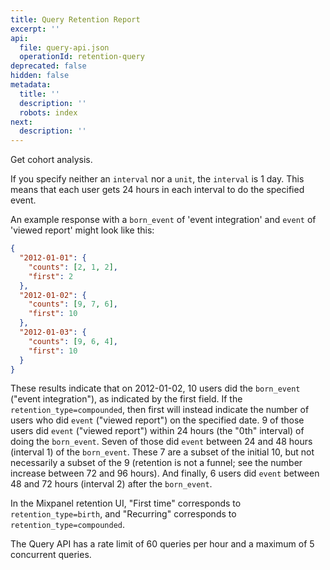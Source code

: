 ```yaml
---
title: Query Retention Report
excerpt: ''
api:
  file: query-api.json
  operationId: retention-query
deprecated: false
hidden: false
metadata:
  title: ''
  description: ''
  robots: index
next:
  description: ''
---
```

Get cohort analysis.

If you specify neither an `interval` nor a `unit`, the `interval` is 1 day. This means that each user gets 24 hours in each interval to do the specified event.

An example response with a `born_event` of 'event integration' and `event` of 'viewed report' might look like this:

```json
{
  "2012-01-01": {
    "counts": [2, 1, 2],
    "first": 2
  },
  "2012-01-02": {
    "counts": [9, 7, 6],
    "first": 10
  },
  "2012-01-03": {
    "counts": [9, 6, 4],
    "first": 10
  }
}
```

These results indicate that on 2012-01-02, 10 users did the `born_event` (\"event integration\"), as indicated by the first field. If the `retention_type=compounded`, then first will instead indicate the number of users who did `event` (\"viewed report\") on the specified date. 9 of those users did `event` (\"viewed report\") within 24 hours (the \"0th\" interval) of doing the `born_event`. Seven of those did `event` between 24 and 48 hours (interval 1) of the `born_event`. These 7 are a subset of the initial 10, but not necessarily a subset of the 9 (retention is not a funnel; see the number increase between 72 and 96 hours). And finally, 6 users did `event` between 48 and 72 hours (interval 2) after the `born_event`.

In the Mixpanel retention UI, \"First time\" corresponds to `retention_type=birth`, and \"Recurring\" corresponds to `retention_type=compounded`.

The Query API has a rate limit of 60 queries per hour and a maximum of 5 concurrent queries.
